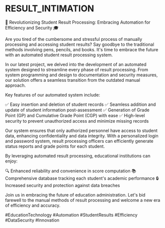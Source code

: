 # RESULT_INTIMATION
🚀 Revolutionizing Student Result Processing: Embracing Automation for Efficiency and Security 🎓

Are you tired of the cumbersome and stressful process of manually processing and accessing student results? Say goodbye to the traditional methods involving pens, pencils, and books. It's time to embrace the future with an automated student result processing system.

In our latest project, we delved into the development of an automated system designed to streamline every phase of result processing. From system programming and design to documentation and security measures, our solution offers a seamless transition from the outdated manual approach.

Key features of our automated system include:

✅ Easy insertion and deletion of student records
✅ Seamless addition and update of student information post-assessment
✅ Generation of Grade Point (GP) and Cumulative Grade Point (CGP) with ease
✅ High-level security to prevent unauthorized access and minimize missing records

Our system ensures that only authorized personnel have access to student data, enhancing confidentiality and data integrity. With a personalized login and password system, result processing officers can efficiently generate status reports and grade points for each student.

By leveraging automated result processing, educational institutions can enjoy:

🔍 Enhanced reliability and convenience in score computation
📚 Comprehensive database tracking each student's academic performance
🔒 Increased security and protection against data breaches

Join us in embracing the future of education administration. Let's bid farewell to the manual methods of result processing and welcome a new era of efficiency and accuracy.

#EducationTechnology #Automation #StudentResults #Efficiency #DataSecurity #Innovation
